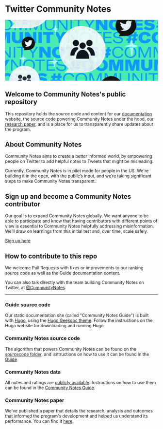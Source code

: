 # Twitter Community Notes

![](/static/images/community-notes-hero.png)

## Welcome to Community Notes's public repository

This repository holds the source code and content for our [documentation website](https://twitter.github.io/communitynotes/), the [source code](https://github.com/twitter/communitynotes/tree/main/static/sourcecode) powering Community Notes under the hood, our [research paper](https://github.com/twitter/communitynotes/blob/main/birdwatch_paper_2022_10_27.pdf), and is a place for us to transparently share updates about the program.

## About Community Notes

Community Notes aims to create a better informed world, by empowering people on Twitter to add helpful notes to Tweets that might be misleading.

Currently, Community Notes is in pilot mode for people in the US. We're building it in the open, with the public’s input, and we’re taking significant steps to make Community Notes transparent.

## Sign up and become a Community Notes contributor

Our goal is to expand Community Notes globally. We want anyone to be able to participate and know that having contributors with different points of view is essential to Community Notes helpfully addressing misinformation. We’ll draw on learnings from this initial test and, over time, scale safely.

[Sign up here](https://twitter.com/i/flow/join-birdwatch)

## How to contribute to this repo

We welcome Pull Requests with fixes or improvements to our ranking source code as well as the Guide documentation content.

You can also talk directly with the team building Community Notes on Twitter, at [@CommunityNotes](https://twitter.com/communitynotes).

---

### Guide source code

Our static documentation site (called "Community Notes Guide") is built with [Hugo](https://gohugo.io/), using the [Hugo Geekdoc theme](https://github.com/thegeeklab/hugo-geekdoc). Follow the instructions on the Hugo website for downloading and running Hugo.

### Community Notes source code

The algorithm that powers Community Notes can be found on the [sourcecode folder](https://github.com/twitter/communitynotes/tree/main/static/sourcecode), and isntructions on how to use it can be found in the [Guide](https://twitter.github.io/communitynotes/note-ranking-code/)

### Community Notes data

All notes and ratings are [publicly available](https://twitter.com/i/birdwatch/download-data). Instructions on how to use them can be found in the [Community Notes Guide](https://twitter.github.io/communitynotes/download-data/).

### Community Notes paper

We've published a paper that details the research, analysis and outcomes that informed the program's development and helped us understand its performance. You can find it [here](https://github.com/twitter/communitynotes/blob/main/birdwatch_paper_2022_10_27.pdf).
